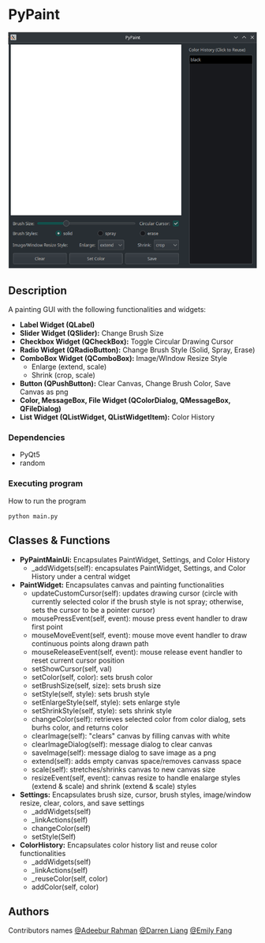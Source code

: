 # PyPaint

![PyPaint GUI](./images/GUI.png)

## Description

A painting GUI with the following functionalities and widgets:
* **Label Widget (QLabel)**
* **Slider Widget (QSlider):** Change Brush Size
* **Checkbox Widget (QCheckBox):** Toggle Circular Drawing Cursor
* **Radio Widget (QRadioButton):** Change Brush Style (Solid, Spray, Erase)
* **ComboBox Widget (QComboBox):** Image/WIndow Resize Style
  * Enlarge (extend, scale)
  * Shrink (crop, scale)
* **Button (QPushButton):** Clear Canvas, Change Brush Color, Save Canvas as png
* **Color, MessageBox, File Widget (QColorDialog, QMessageBox, QFileDialog)**
* **List Widget (QListWidget, QListWidgetItem):** Color History

### Dependencies

* PyQt5
* random

### Executing program

How to run the program
```
python main.py
```
## Classes & Functions
* **PyPaintMainUi:** Encapsulates PaintWidget, Settings, and Color History
  * _addWidgets(self): encapsulates PaintWidget, Settings, and Color History under a central widget
* **PaintWidget:** Encapsulates canvas and painting functionalities
  * updateCustomCursor(self): updates drawing cursor (circle with currently selected color if the brush style is not spray; otherwise, sets the cursor to be a pointer cursor)
  * mousePressEvent(self, event): mouse press event handler to draw first point
  * mouseMoveEvent(self, event): mouse move event handler to draw continuous points along drawn path
  * mouseReleaseEvent(self, event): mouse release event handler to reset current cursor position
  * setShowCursor(self, val)
  * setColor(self, color): sets brush color
  * setBrushSize(self, size): sets brush size
  * setStyle(self, style): sets brush style
  * setEnlargeStyle(self, style): sets enlarge style
  * setShrinkStyle(self, style): sets shrink style
  * changeColor(self): retrieves selected color from color dialog, sets burhs color, and returns color
  * clearImage(self): "clears" canvas by filling canvas with white
  * clearImageDialog(self): message dialog to clear canvas
  * saveImage(self): message dialog to save image as a png
  * extend(self): adds empty canvas space/removes canvass space
  * scale(self): stretches/shrinks canvas to new canvas size
  * resizeEvent(self, event): canvas resize to handle enalarge styles (extend & scale) and shrink (extend & scale) styles
* **Settings:** Encapsulates brush size, cursor, brush styles, image/window resize, clear, colors, and save settings
  * _addWidgets(self)
  * _linkActions(self)
  * changeColor(self)
  * setStyle(Self)
* **ColorHistory:** Encapsulates color history list and reuse color functionalities
  * _addWidgets(self)
  * _linkActions(self)
  * _reuseColor(self, color)
  * addColor(self, color)

## Authors

Contributors names
[@Adeebur Rahman](https://github.com/adeeburrahman)
[@Darren Liang](https://github.com/dliang2)
[@Emily Fang](https://github.com/ef1301)